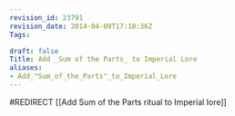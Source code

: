 ```yaml
---
revision_id: 23791
revision_date: 2014-04-09T17:10:36Z
Tags:

draft: false
Title: Add _Sum of the Parts_ to Imperial Lore
aliases:
- Add_"Sum_of_the_Parts"_to_Imperial_Lore
---
```

#REDIRECT [[Add Sum of the Parts ritual to Imperial lore]]
